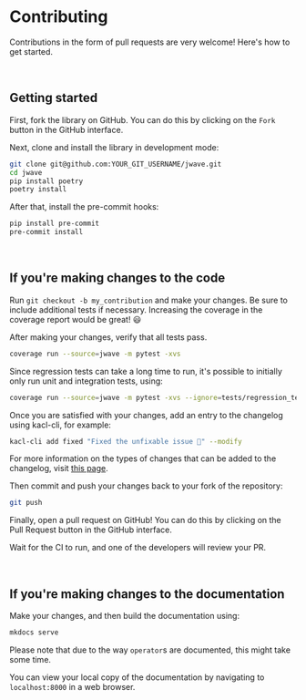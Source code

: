 # Contributing

Contributions in the form of pull requests are very welcome! Here's how to get started.

<br/>

## Getting started

First, fork the library on GitHub. You can do this by clicking on the `Fork` button in the GitHub interface.

Next, clone and install the library in development mode:

```bash
git clone git@github.com:YOUR_GIT_USERNAME/jwave.git
cd jwave
pip install poetry
poetry install
```

After that, install the pre-commit hooks:

```bash
pip install pre-commit
pre-commit install
```

<br/>

## If you're making changes to the code

Run `git checkout -b my_contribution` and make your changes. Be sure to include additional tests if necessary. Increasing the coverage in the coverage report would be great! 😃

After making your changes, verify that all tests pass.

```bash
coverage run --source=jwave -m pytest -xvs
```

Since regression tests can take a long time to run, it's possible to initially only run unit and integration tests, using:

```bash
coverage run --source=jwave -m pytest -xvs --ignore=tests/regression_tests
```

Once you are satisfied with your changes, add an entry to the changelog using kacl-cli, for example:

```bash
kacl-cli add fixed "Fixed the unfixable issue 🎉" --modify
```

For more information on the types of changes that can be added to the changelog, visit [this page](https://keepachangelog.com/en/1.0.0/).

Then commit and push your changes back to your fork of the repository:

```bash
git push
```

Finally, open a pull request on GitHub! You can do this by clicking on the Pull Request button in the GitHub interface.

Wait for the CI to run, and one of the developers will review your PR.

<br/>

## If you're making changes to the documentation

Make your changes, and then build the documentation using:

```bash
mkdocs serve
```

Please note that due to the way `operator`s are documented, this might take some time.

You can view your local copy of the documentation by navigating to `localhost:8000` in a web browser.
